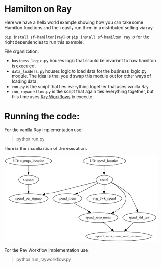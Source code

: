 # Hamilton on Ray

Here we have a hello world example showing how you can
take some Hamilton functions and then easily run them
in a distributed setting via ray.

`pip install sf-hamilton[ray]`  or `pip install sf-hamilton ray` to for the right dependencies to run this example.

File organization:

* `business_logic.py` houses logic that should be invariant to how hamilton is executed.
* `data_loaders.py` houses logic to load data for the business_logic.py module. The
idea is that you'd swap this module out for other ways of loading data.
* `run.py` is the script that ties everything together that uses vanilla Ray.
* `run_rayworkflow.py` is the script that again ties everything together, but this time uses
[Ray Workflows](https://docs.ray.io/en/latest/workflows/concepts.html) to execute.

# Running the code:
For the vanilla Ray implementation use:

> python run.py

Here is the visualization of the execution:

![ray_dag](ray_dag.png)

For the [Ray Workflow](https://docs.ray.io/en/latest/workflows/concepts.html) implementation use:

> python run_rayworkflow.py
